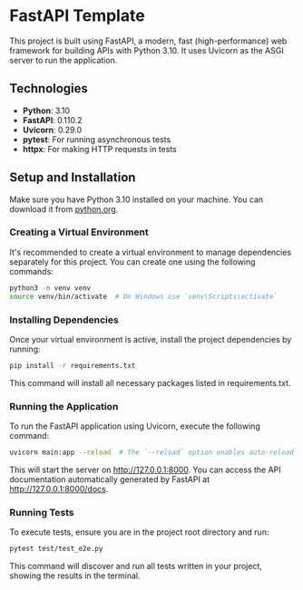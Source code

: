 # FastAPI Template

This project is built using FastAPI, a modern, fast (high-performance) web framework for building APIs with Python 3.10. It uses Uvicorn as the ASGI server to run the application.

## Technologies
- **Python**: 3.10
- **FastAPI**: 0.110.2
- **Uvicorn**: 0.29.0
- **pytest**: For running asynchronous tests
- **httpx**: For making HTTP requests in tests

## Setup and Installation

Make sure you have Python 3.10 installed on your machine. You can download it from [python.org](https://www.python.org/downloads/).

### Creating a Virtual Environment

It's recommended to create a virtual environment to manage dependencies separately for this project. You can create one using the following commands:

```bash
python3 -m venv venv
source venv/bin/activate  # On Windows use `venv\Scripts\activate`
```

### Installing Dependencies
Once your virtual environment is active, install the project dependencies by running:

```bash
pip install -r requirements.txt
```
This command will install all necessary packages listed in requirements.txt.

### Running the Application
To run the FastAPI application using Uvicorn, execute the following command:

```bash
uvicorn main:app --reload  # The `--reload` option enables auto-reload on code changes
```
This will start the server on http://127.0.0.1:8000. You can access the API documentation automatically generated by FastAPI at http://127.0.0.1:8000/docs.


### Running Tests
To execute tests, ensure you are in the project root directory and run:

```bash
pytest test/test_e2e.py
```
This command will discover and run all tests written in your project, showing the results in the terminal.

